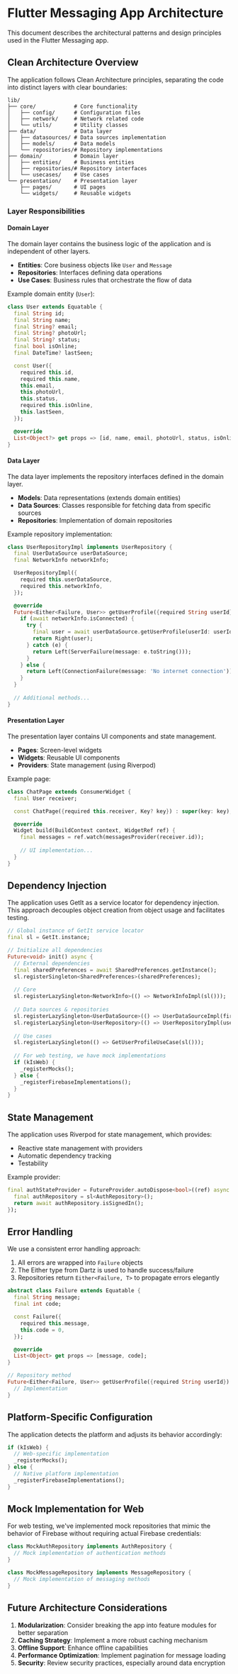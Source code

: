 # Flutter Messaging App Architecture

This document describes the architectural patterns and design principles used in the Flutter Messaging app.

## Clean Architecture Overview

The application follows Clean Architecture principles, separating the code into distinct layers with clear boundaries:

```
lib/
├── core/            # Core functionality
│   ├── config/      # Configuration files
│   ├── network/     # Network related code
│   └── utils/       # Utility classes
├── data/            # Data layer
│   ├── datasources/ # Data sources implementation
│   ├── models/      # Data models
│   └── repositories/# Repository implementations
├── domain/          # Domain layer
│   ├── entities/    # Business entities
│   ├── repositories/# Repository interfaces
│   └── usecases/    # Use cases
└── presentation/    # Presentation layer
    ├── pages/       # UI pages
    └── widgets/     # Reusable widgets
```

### Layer Responsibilities

#### Domain Layer

The domain layer contains the business logic of the application and is independent of other layers.

- **Entities**: Core business objects like `User` and `Message`
- **Repositories**: Interfaces defining data operations
- **Use Cases**: Business rules that orchestrate the flow of data

Example domain entity (`User`):
```dart
class User extends Equatable {
  final String id;
  final String name;
  final String? email;
  final String? photoUrl;
  final String? status;
  final bool isOnline;
  final DateTime? lastSeen;

  const User({
    required this.id,
    required this.name,
    this.email,
    this.photoUrl,
    this.status,
    required this.isOnline,
    this.lastSeen,
  });

  @override
  List<Object?> get props => [id, name, email, photoUrl, status, isOnline, lastSeen];
}
```

#### Data Layer

The data layer implements the repository interfaces defined in the domain layer.

- **Models**: Data representations (extends domain entities)
- **Data Sources**: Classes responsible for fetching data from specific sources
- **Repositories**: Implementation of domain repositories

Example repository implementation:
```dart
class UserRepositoryImpl implements UserRepository {
  final UserDataSource userDataSource;
  final NetworkInfo networkInfo;

  UserRepositoryImpl({
    required this.userDataSource,
    required this.networkInfo,
  });

  @override
  Future<Either<Failure, User>> getUserProfile({required String userId}) async {
    if (await networkInfo.isConnected) {
      try {
        final user = await userDataSource.getUserProfile(userId: userId);
        return Right(user);
      } catch (e) {
        return Left(ServerFailure(message: e.toString()));
      }
    } else {
      return Left(ConnectionFailure(message: 'No internet connection'));
    }
  }
  
  // Additional methods...
}
```

#### Presentation Layer

The presentation layer contains UI components and state management.

- **Pages**: Screen-level widgets
- **Widgets**: Reusable UI components
- **Providers**: State management (using Riverpod)

Example page:
```dart
class ChatPage extends ConsumerWidget {
  final User receiver;

  const ChatPage({required this.receiver, Key? key}) : super(key: key);

  @override
  Widget build(BuildContext context, WidgetRef ref) {
    final messages = ref.watch(messagesProvider(receiver.id));
    
    // UI implementation...
  }
}
```

## Dependency Injection

The application uses GetIt as a service locator for dependency injection. This approach decouples object creation from object usage and facilitates testing.

```dart
// Global instance of GetIt service locator
final sl = GetIt.instance;

// Initialize all dependencies
Future<void> init() async {
  // External dependencies
  final sharedPreferences = await SharedPreferences.getInstance();
  sl.registerSingleton<SharedPreferences>(sharedPreferences);
  
  // Core
  sl.registerLazySingleton<NetworkInfo>(() => NetworkInfoImpl(sl()));
  
  // Data sources & repositories
  sl.registerLazySingleton<UserDataSource>(() => UserDataSourceImpl(firestore: sl(), firebaseAuth: sl()));
  sl.registerLazySingleton<UserRepository>(() => UserRepositoryImpl(userDataSource: sl(), networkInfo: sl()));
  
  // Use cases
  sl.registerLazySingleton(() => GetUserProfileUseCase(sl()));
  
  // For web testing, we have mock implementations
  if (kIsWeb) {
    _registerMocks();
  } else {
    _registerFirebaseImplementations();
  }
}
```

## State Management

The application uses Riverpod for state management, which provides:

- Reactive state management with providers
- Automatic dependency tracking
- Testability

Example provider:
```dart
final authStateProvider = FutureProvider.autoDispose<bool>((ref) async {
  final authRepository = sl<AuthRepository>();
  return await authRepository.isSignedIn();
});
```

## Error Handling

We use a consistent error handling approach:

1. All errors are wrapped into `Failure` objects
2. The Either type from Dartz is used to handle success/failure
3. Repositories return `Either<Failure, T>` to propagate errors elegantly

```dart
abstract class Failure extends Equatable {
  final String message;
  final int code;

  const Failure({
    required this.message,
    this.code = 0,
  });

  @override
  List<Object> get props => [message, code];
}

// Repository method
Future<Either<Failure, User>> getUserProfile({required String userId}) async {
  // Implementation
}
```

## Platform-Specific Configuration

The application detects the platform and adjusts its behavior accordingly:

```dart
if (kIsWeb) {
  // Web-specific implementation
  _registerMocks();
} else {
  // Native platform implementation
  _registerFirebaseImplementations();
}
```

## Mock Implementation for Web

For web testing, we've implemented mock repositories that mimic the behavior of Firebase without requiring actual Firebase credentials:

```dart
class MockAuthRepository implements AuthRepository {
  // Mock implementation of authentication methods
}

class MockMessageRepository implements MessageRepository {
  // Mock implementation of messaging methods
}
```

## Future Architecture Considerations

1. **Modularization**: Consider breaking the app into feature modules for better separation
2. **Caching Strategy**: Implement a more robust caching mechanism
3. **Offline Support**: Enhance offline capabilities
4. **Performance Optimization**: Implement pagination for message loading
5. **Security**: Review security practices, especially around data encryption 